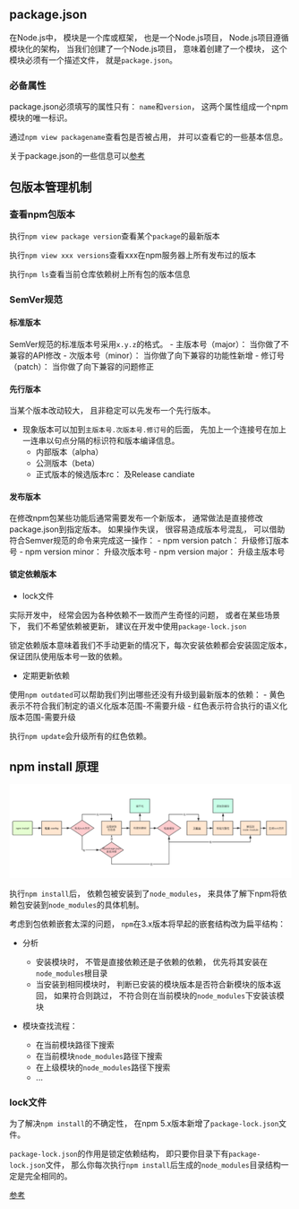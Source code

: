 ## package.json

在Node.js中， 模块是一个库或框架， 也是一个Node.js项目， Node.js项目遵循模块化的架构， 当我们创建了一个Node.js项目， 意味着创建了一个模块， 这个模块必须有一个描述文件， 就是`package.json`。

### 必备属性

package.json必须填写的属性只有： `name`和`version`， 这两个属性组成一个npm模块的唯一标识。

通过`npm view packagename`查看包是否被占用， 并可以查看它的一些基本信息。

关于package.json的一些信息可以[参考](/前端工程化/npm/关于package.json.md)

## 包版本管理机制

### 查看npm包版本

执行`npm view package version`查看某个`package`的最新版本

执行`npm view xxx versions`查看xxx在npm服务器上所有发布过的版本

执行`npm ls`查看当前仓库依赖树上所有包的版本信息

### SemVer规范

#### 标准版本

SemVer规范的标准版本号采用`x.y.z`的格式。
    - 主版本号（major）： 当你做了不兼容的API修改
    - 次版本号（minor）： 当你做了向下兼容的功能性新增
    - 修订号（patch）： 当你做了向下兼容的问题修正

#### 先行版本

当某个版本改动较大， 且非稳定可以先发布一个先行版本。

- 现象版本可以加到`主版本号.次版本号.修订号`的后面， 先加上一个连接号在加上一连串以句点分隔的标识符和版本编译信息。
    - 内部版本（alpha）
    - 公测版本（beta）
    - 正式版本的候选版本rc： 及Release candiate

#### 发布版本

在修改npm包某些功能后通常需要发布一个新版本， 通常做法是直接修改package.json到指定版本。 如果操作失误， 很容易造成版本号混乱， 可以借助符合Semver规范的命令来完成这一操作：
    - npm version patch： 升级修订版本号
    - npm version minor： 升级次版本号
    - npm version major： 升级主版本号

#### 锁定依赖版本

- lock文件

实际开发中， 经常会因为各种依赖不一致而产生奇怪的问题， 或者在某些场景下， 我们不希望依赖被更新， 建议在开发中使用`package-lock.json`

锁定依赖版本意味着我们不手动更新的情况下，每次安装依赖都会安装固定版本， 保证团队使用版本号一致的依赖。

- 定期更新依赖

使用`npm outdated`可以帮助我们列出哪些还没有升级到最新版本的依赖：
    - 黄色表示不符合我们制定的语义化版本范围-不需要升级
    - 红色表示符合执行的语义化版本范围-需要升级

执行`npm update`会升级所有的红色依赖。

## npm install 原理

![流程图](/img/npm下载流程.png)

执行`npm install`后， 依赖包被安装到了`node_modules`， 来具体了解下npm将依赖包安装到`node_modules`的具体机制。

考虑到包依赖嵌套太深的问题， `npm`在3.x版本将早起的嵌套结构改为扁平结构：
- 分析
    - 安装模块时， 不管是直接依赖还是子依赖的依赖， 优先将其安装在`node_modules`根目录
    - 当安装到相同模块时， 判断已安装的模块版本是否符合新模块的版本返回， 如果符合则跳过， 不符合则在当前模块的`node_modules`下安装该模块

- 模块查找流程：
  - 在当前模块路径下搜索
  - 在当前模块`node_modules`路径下搜索
  - 在上级模块的`node_modules`路径下搜索
  - ...

### lock文件

为了解决`npm install`的不确定性， 在npm 5.x版本新增了`package-lock.json`文件。

`package-lock.json`的作用是锁定依赖结构， 即只要你目录下有`package-lock.json`文件， 那么你每次执行`npm install`后生成的`node_modules`目录结构一定是完全相同的。



[参考](https://juejin.im/post/5df789066fb9a0161f30580c)
